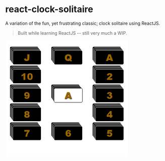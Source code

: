 # react-clock-solitaire
A variation of the fun, yet frustrating classic; clock solitaire using ReactJS.

> Built while learning ReactJS -- still very much a WIP.

![alt tag](https://github.com/portse/react-clock-solitaire/blob/master/game.png)
